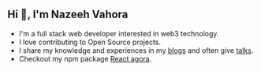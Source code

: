 <!-- Readme 1 -->

<h2 align="left">Hi 👋, I'm Nazeeh Vahora</h2>

- I'm a full stack web developer interested in web3 technology.
- I love contributing to Open Source projects.
- I share my knowledge and experiences in my [blogs](https://nazeeh.hashnode.dev/) and often give [talks](https://youtu.be/MYu_Mh0lrYY?t=5313).
- Checkout my npm package [React agora](https://www.npmjs.com/package/react-agora).
